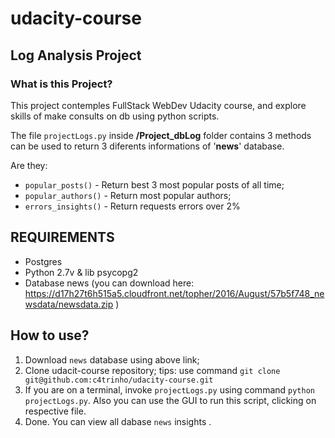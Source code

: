 # udacity-course
## Log Analysis Project
### What is this Project?
This project contemples FullStack WebDev Udacity course, and explore skills of make consults on db using python scripts. 

The file `projectLogs.py` 
inside **/Project_dbLog** folder contains 3 methods can be used to return 3 diferents informations of '**news**' database. 

Are they: 
+ `popular_posts()` - Return best 3 most popular posts of all time; 
+ `popular_authors()` - Return most popular authors; 
+ `errors_insights()` - Return requests errors over 2%

## REQUIREMENTS
+ Postgres
+ Python 2.7v & lib psycopg2
+ Database news (you can download here: https://d17h27t6h515a5.cloudfront.net/topher/2016/August/57b5f748_newsdata/newsdata.zip )

## How to use?

1. Download `news` database using above link;
2. Clone udacit-course repository; tips: use command `git clone git@github.com:c4trinho/udacity-course.git`
3. If you are on a terminal, invoke `projectLogs.py` using command `python projectLogs.py`.
Also you can use the GUI to run this script, clicking on respective file.
4. Done. You can view all dabase `news` insights .

